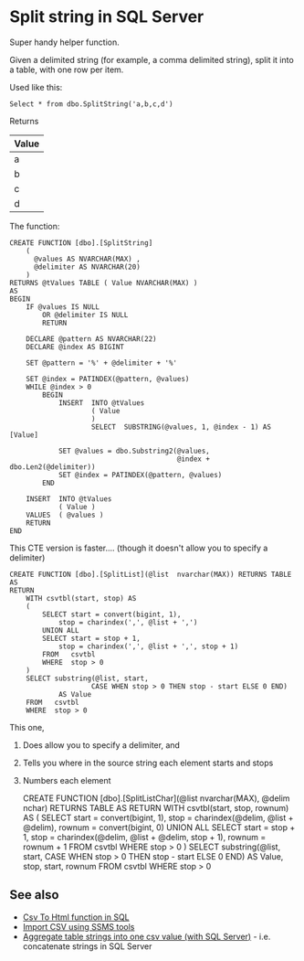 # Split string in SQL Server

Super handy helper function.

Given a delimited string (for example, a comma delimited string), split it into a table, with one row per item.

Used like this:

	Select * from dbo.SplitString('a,b,c,d')

Returns

|Value|
|-----|
|a|
|b|
|c|
|d|


The function:

	CREATE FUNCTION [dbo].[SplitString]
		(
		  @values AS NVARCHAR(MAX) ,
		  @delimiter AS NVARCHAR(20)
		)
	RETURNS @tValues TABLE ( Value NVARCHAR(MAX) )
	AS 
	BEGIN
		IF @values IS NULL
			OR @delimiter IS NULL 
			RETURN

		DECLARE @pattern AS NVARCHAR(22)
		DECLARE @index AS BIGINT

		SET @pattern = '%' + @delimiter + '%'
		
		SET @index = PATINDEX(@pattern, @values)
		WHILE @index > 0 
			BEGIN
				INSERT  INTO @tValues
						( Value 
						)
						SELECT  SUBSTRING(@values, 1, @index - 1) AS [Value]
						
				SET @values = dbo.Substring2(@values,
											 @index + dbo.Len2(@delimiter))
				SET @index = PATINDEX(@pattern, @values)
			END
		
		INSERT  INTO @tValues
				( Value )
		VALUES  ( @values )
		RETURN
	END

	
This CTE version is faster.... (though it doesn't allow you to specify a delimiter)


	CREATE FUNCTION [dbo].[SplitList](@list  nvarchar(MAX)) RETURNS TABLE AS
	RETURN
		WITH csvtbl(start, stop) AS
		(
			SELECT start = convert(bigint, 1),
				stop = charindex(',', @list + ',')
			UNION ALL
			SELECT start = stop + 1,
				stop = charindex(',', @list + ',', stop + 1)
			FROM   csvtbl
			WHERE  stop > 0
		)
		SELECT substring(@list, start,
						CASE WHEN stop > 0 THEN stop - start ELSE 0 END)
				AS Value
		FROM   csvtbl
		WHERE  stop > 0


This one,

1. Does allow you to specify a delimiter, and
2. Tells you where in the source string each element starts and stops
3. Numbers each element


	CREATE FUNCTION [dbo].[SplitListChar](@list  nvarchar(MAX), @delim nchar) RETURNS TABLE AS
	RETURN
		WITH csvtbl(start, stop, rownum) AS
		(
			SELECT start = convert(bigint, 1),
				stop = charindex(@delim, @list + @delim),
				rownum = convert(bigint, 0)
			UNION ALL
			SELECT start = stop + 1,
				stop = charindex(@delim, @list + @delim, stop + 1),
				rownum = rownum + 1
			FROM   csvtbl
			WHERE  stop > 0
		)
		SELECT substring(@list, start,
						CASE WHEN stop > 0 THEN stop - start ELSE 0 END)
				AS Value, stop, start, rownum
		FROM   csvtbl
		WHERE  stop > 0


## See also

- [Csv To Html function in SQL](CsvToHtml_Function_in_SQL.md)
- [Import CSV using SSMS tools](import_csv.md)
- [Aggregate table strings into one csv value (with SQL Server)](table_to_csv.md) - i.e. concatenate strings in SQL Server
